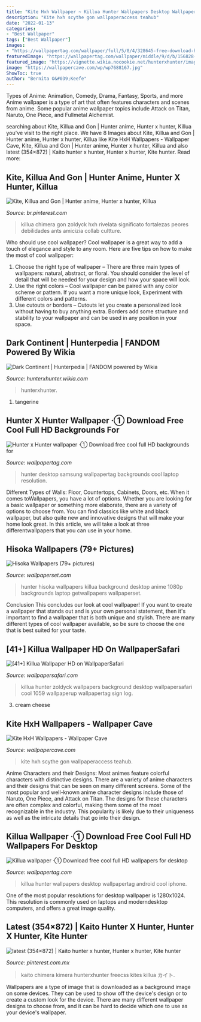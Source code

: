 ```yaml
---
title: "Kite Hxh Wallpaper ~ Killua Hunter Wallpapers Desktop Wallpapertag Android Cool Iphone"
description: "Kite hxh scythe gon wallpaperaccess teahub"
date: "2022-01-13"
categories:
- "Best Wallpaper"
tags: ["Best Wallpaper"]
images:
- "https://wallpapertag.com/wallpaper/full/5/8/4/328645-free-download-hunter-1920x1080-hunter-wallpaper-1920x1080-samsung.jpg"
featuredImage: "https://wallpapertag.com/wallpaper/middle/9/d/b/156828-free-killua-wallpaper-1920x1080-for-ipad.jpg"
featured_image: "https://vignette.wikia.nocookie.net/hunterxhunter/images/4/4c/Dark_Continent.png/revision/latest?cb=20140923204402"
image: "https://wallpapercave.com/wp/wp7688167.jpg"
ShowToc: true
author: "Bernita O&#039;Keefe"
---
```



Types of Anime: Animation, Comedy, Drama, Fantasy, Sports, and more
Anime wallpaper is a type of art that often features characters and scenes from anime. Some popular anime wallpaper topics include Attack on Titan, Naruto, One Piece, and Fullmetal Alchemist.

	

		
searching about Kite, Killua and Gon | Hunter anime, Hunter x hunter, Killua you've visit to the right place. We have 8 Images about Kite, Killua and Gon | Hunter anime, Hunter x hunter, Killua like Kite HxH Wallpapers - Wallpaper Cave, Kite, Killua and Gon | Hunter anime, Hunter x hunter, Killua and also latest (354×872) | Kaito hunter x hunter, Hunter x hunter, Kite hunter. Read more:
		
    
## Kite, Killua And Gon | Hunter Anime, Hunter X Hunter, Killua

<img loading=lazy src="https://i.pinimg.com/736x/8a/26/46/8a264605cd9aabbf21a1d537889070a9.jpg" onerror="this.onerror=null;this.src='https://tse2.mm.bing.net/th?id=OIP.aQzKJLns6VwauQdQoi9y_QHaEK&amp;pid=15.1';" alt="Kite, Killua and Gon | Hunter anime, Hunter x hunter, Killua">

_Source: br.pinterest.com_

>killua chimera gon zoldyck hxh rivelata significato fortalezas peores debilidades ants amicizia collab cultture. 

	

Who should use cool wallpaper?
Cool wallpaper is a great way to add a touch of elegance and style to any room. Here are five tips on how to make the most of cool wallpaper: 
1) Choose the right type of wallpaper – There are three main types of wallpapers: natural, abstract, or floral. You should consider the level of detail that will be needed for your design and how your space will look. 
2) Use the right colors – Cool wallpaper can be paired with any color scheme or pattern. If you want a more unique look, Experiment with different colors and patterns. 
3) Use cutouts or borders – Cutouts let you create a personalized look without having to buy anything extra. Borders add some structure and stability to your wallpaper and can be used in any position in your space.

    
## Dark Continent | Hunterpedia | FANDOM Powered By Wikia

<img loading=lazy src="https://vignette.wikia.nocookie.net/hunterxhunter/images/4/4c/Dark_Continent.png/revision/latest?cb=20140923204402" onerror="this.onerror=null;this.src='https://tse2.mm.bing.net/th?id=OIP.eiOe3ro8dTmCY-Wv38r86gHaEK&amp;pid=15.1';" alt="Dark Continent | Hunterpedia | FANDOM powered by Wikia">

_Source: hunterxhunter.wikia.com_

>hunterxhunter. 

	

1. tangerine 

    
## Hunter X Hunter Wallpaper ·① Download Free Cool Full HD Backgrounds For

<img loading=lazy src="https://wallpapertag.com/wallpaper/full/5/8/4/328645-free-download-hunter-1920x1080-hunter-wallpaper-1920x1080-samsung.jpg" onerror="this.onerror=null;this.src='https://tse2.mm.bing.net/th?id=OIP.kbWNfQBh1vPBNZks-ahktQHaEK&amp;pid=15.1';" alt="Hunter x Hunter wallpaper ·① Download free cool full HD backgrounds for">

_Source: wallpapertag.com_

>hunter desktop samsung wallpapertag backgrounds cool laptop resolution. 

	

Different Types of Walls: Floor, Countertops, Cabinets, Doors, etc.
When it comes toWallpapers, you have a lot of options. Whether you are looking for a basic wallpaper or something more elaborate, there are a variety of options to choose from. You can find classics like white and black wallpaper, but also quite new and innovative designs that will make your home look great. In this article, we will take a look at three differentwallpapers that you can use in your home.

    
## Hisoka Wallpapers (79+ Pictures)

<img loading=lazy src="https://wallpaperset.com/w/full/4/d/7/321510.jpg" onerror="this.onerror=null;this.src='https://tse3.mm.bing.net/th?id=OIP.WmT5gW3Js55cVsCEdVAj2QHaEK&amp;pid=15.1';" alt="Hisoka Wallpapers (79+ pictures)">

_Source: wallpaperset.com_

>hunter hisoka wallpapers killua background desktop anime 1080p backgrounds laptop getwallpapers wallpaperset. 

	

Conclusion
This concludes our look at cool wallpaper! If you want to create a wallpaper that stands out and is your own personal statement, then it's important to find a wallpaper that is both unique and stylish. There are many different types of cool wallpaper available, so be sure to choose the one that is best suited for your taste.

    
## [41+] Killua Wallpaper HD On WallpaperSafari

<img loading=lazy src="https://cdn.wallpapersafari.com/72/66/6ZRCn0.jpg" onerror="this.onerror=null;this.src='https://tse3.mm.bing.net/th?id=OIP.D-75BA83UPejlMT3iV-rawHaEK&amp;pid=15.1';" alt="[41+] Killua Wallpaper HD on WallpaperSafari">

_Source: wallpapersafari.com_

>killua hunter zoldyck wallpapers background desktop wallpapersafari cool 1059 wallpaperup wallpapertag sign log. 

	

3. cream cheese 

    
## Kite HxH Wallpapers - Wallpaper Cave

<img loading=lazy src="https://wallpapercave.com/wp/wp7688167.jpg" onerror="this.onerror=null;this.src='https://tse4.mm.bing.net/th?id=OIP.27pDAOM44PEtSzUEbvVeeQHaEK&amp;pid=15.1';" alt="Kite HxH Wallpapers - Wallpaper Cave">

_Source: wallpapercave.com_

>kite hxh scythe gon wallpaperaccess teahub. 

	

Anime Characters and their Designs: Most animes feature colorful characters with distinctive designs.
There are a variety of anime characters and their designs that can be seen on many different screens. Some of the most popular and well-known anime character designs include those of Naruto, One Piece, and Attack on Titan. The designs for these characters are often complex and colorful, making them some of the most recognizable in the industry. This popularity is likely due to their uniqueness as well as the intricate details that go into their design.

    
## Killua Wallpaper ·① Download Free Cool Full HD Wallpapers For Desktop

<img loading=lazy src="https://wallpapertag.com/wallpaper/middle/9/d/b/156828-free-killua-wallpaper-1920x1080-for-ipad.jpg" onerror="this.onerror=null;this.src='https://tse2.mm.bing.net/th?id=OIP.vO7HP04PMxsuejNImWxDJgHaE8&amp;pid=15.1';" alt="Killua wallpaper ·① Download free cool full HD wallpapers for desktop">

_Source: wallpapertag.com_

>killua hunter wallpapers desktop wallpapertag android cool iphone. 

	

One of the most popular resolutions for desktop wallpaper is 1280x1024. This resolution is commonly used on laptops and moderndesktop computers, and offers a great image quality.

    
## Latest (354×872) | Kaito Hunter X Hunter, Hunter X Hunter, Kite Hunter

<img loading=lazy src="https://i.pinimg.com/736x/5f/18/9c/5f189ce4b12e8c3b0849c780004f946c--kites-image-search.jpg" onerror="this.onerror=null;this.src='https://tse2.mm.bing.net/th?id=OIP.NAuWIkpjX_jLuTL9c4vwzwAAAA&amp;pid=15.1';" alt="latest (354×872) | Kaito hunter x hunter, Hunter x hunter, Kite hunter">

_Source: pinterest.com.mx_

>kaito chimera kimera hunterxhunter freecss kites killua カイト. 

	

Wallpapers are a type of image that is downloaded as a background image on some devices. They can be used to show off the device's design or to create a custom look for the device. There are many different wallpaper designs to choose from, and it can be hard to decide which one to use as your device's wallpaper.


